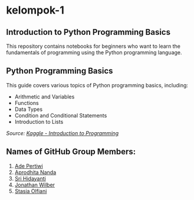 # kelompok-1

## Introduction to Python Programming Basics

This repository contains notebooks for beginners who want to learn the fundamentals of programming using the Python programming language.

## Python Programming Basics

This guide covers various topics of Python programming basics, including:
- Arithmetic and Variables
- Functions
- Data Types
- Condition and Conditional Statements
- Introduction to Lists

*Source: [Kaggle - Introduction to Programming](https://www.kaggle.com/learn/intro-to-programming)*

## Names of GitHub Group Members:

1. [Ade Pertiwi](hhttps://github.com/adepertiwi)
2. [Aprodhita Nanda](https://github.com/aprodhita)
3. [Sri Hidayanti](https://github.com/shidayanti12)
4. [Jonathan Wilber](https://github.com/jowilb)
5. [Stasia Olfiani](https://github.com/13stasiaolfiani)
